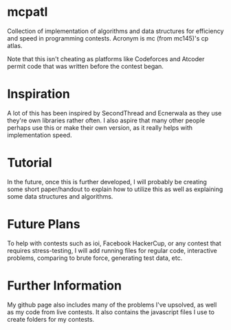 # mcpatl
Collection of implementation of algorithms and data structures for efficiency and speed in programming contests. 
Acronym is mc (from mc145)'s cp atlas. 

Note that this isn't cheating as platforms like Codeforces and Atcoder permit code that was written before the contest began. 

# Inspiration
A lot of this has been inspired by SecondThread and Ecnerwala as they use they're own libraries rather often. I also aspire that many other people perhaps use this or make their own version, as it really helps with implementation speed. 

# Tutorial
In the future, once this is further developed, I will probably be creating some short paper/handout to explain how to utilize this as well as explaining some data structures and algorithms. 

# Future Plans
To help with contests such as ioi, Facebook HackerCup, or any contest that requires stress-testing, I will add running files for regular code, interactive problems, comparing to brute force, generating test data, etc. 

# Further Information
My github page also includes many of the problems I've upsolved, as well as my code from live contests. It also contains the javascript files I use to create folders for my contests. 

